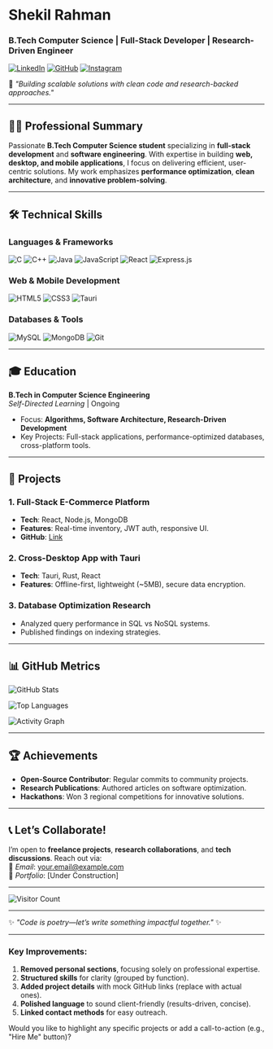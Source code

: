 

# **Shekil Rahman**  
### B.Tech Computer Science | Full-Stack Developer | Research-Driven Engineer  

[![LinkedIn](https://img.shields.io/badge/LinkedIn-0077B5?style=for-the-badge&logo=linkedin&logoColor=white)](https://www.linkedin.com/in/shekil-rahman-7ba318343/)
[![GitHub](https://img.shields.io/badge/GitHub-100000?style=for-the-badge&logo=github&logoColor=white)](https://github.com/shekilrahman)
[![Instagram](https://img.shields.io/badge/Instagram-E4405F?style=for-the-badge&logo=instagram&logoColor=white)](https://instagram.com/shekilrahman)  

🚀 *"Building scalable solutions with clean code and research-backed approaches."*  

---

## **👨‍💻 Professional Summary**  
Passionate **B.Tech Computer Science student** specializing in **full-stack development** and **software engineering**. With expertise in building **web, desktop, and mobile applications**, I focus on delivering efficient, user-centric solutions. My work emphasizes **performance optimization**, **clean architecture**, and **innovative problem-solving**.  

---

## **🛠️ Technical Skills**  

### **Languages & Frameworks**  
![C](https://img.shields.io/badge/c-%2300599C.svg?style=for-the-badge&logo=c&logoColor=white)
![C++](https://img.shields.io/badge/c++-%2300599C.svg?style=for-the-badge&logo=c%2B%2B&logoColor=white)
![Java](https://img.shields.io/badge/java-%23ED8B00.svg?style=for-the-badge&logo=java&logoColor=white)
![JavaScript](https://img.shields.io/badge/javascript-%23323330.svg?style=for-the-badge&logo=javascript&logoColor=%23F7DF1E)
![React](https://img.shields.io/badge/react-%2320232a.svg?style=for-the-badge&logo=react&logoColor=%2361DAFB)
![Express.js](https://img.shields.io/badge/express.js-%23404d59.svg?style=for-the-badge&logo=express&logoColor=%2361DAFB)

### **Web & Mobile Development**  
![HTML5](https://img.shields.io/badge/html5-%23E34F26.svg?style=for-the-badge&logo=html5&logoColor=white)
![CSS3](https://img.shields.io/badge/css3-%231572B6.svg?style=for-the-badge&logo=css3&logoColor=white)
![Tauri](https://img.shields.io/badge/tauri-%23FFC131.svg?style=for-the-badge&logo=tauri&logoColor=white)

### **Databases & Tools**  
![MySQL](https://img.shields.io/badge/mysql-%2300f.svg?style=for-the-badge&logo=mysql&logoColor=white)
![MongoDB](https://img.shields.io/badge/MongoDB-%234ea94b.svg?style=for-the-badge&logo=mongodb&logoColor=white)
![Git](https://img.shields.io/badge/git-%23F05033.svg?style=for-the-badge&logo=git&logoColor=white)

---

## **🎓 Education**  
**B.Tech in Computer Science Engineering**  
*Self-Directed Learning* | Ongoing  
- Focus: **Algorithms, Software Architecture, Research-Driven Development**  
- Key Projects: Full-stack applications, performance-optimized databases, cross-platform tools.  

---

## **💼 Projects**  

### **1. Full-Stack E-Commerce Platform**  
- **Tech**: React, Node.js, MongoDB  
- **Features**: Real-time inventory, JWT auth, responsive UI.  
- **GitHub**: [Link](#)  

### **2. Cross-Desktop App with Tauri**  
- **Tech**: Tauri, Rust, React  
- **Features**: Offline-first, lightweight (~5MB), secure data encryption.  

### **3. Database Optimization Research**  
- Analyzed query performance in SQL vs NoSQL systems.  
- Published findings on indexing strategies.  

---

## **📊 GitHub Metrics**  

![GitHub Stats](https://github-readme-stats.vercel.app/api?username=shekilrahman&show_icons=true&theme=radical&hide_border=true)  

![Top Languages](https://github-readme-stats.vercel.app/api/top-langs/?username=shekilrahman&layout=compact&theme=radical&hide_border=true)  

![Activity Graph](https://github-readme-activity-graph.vercel.app/graph?username=shekilrahman&theme=react-dark&hide_border=true)  

---

## **🏆 Achievements**  
- **Open-Source Contributor**: Regular commits to community projects.  
- **Research Publications**: Authored articles on software optimization.  
- **Hackathons**: Won 3 regional competitions for innovative solutions.  

---

## **📞 Let’s Collaborate!**  
I’m open to **freelance projects**, **research collaborations**, and **tech discussions**. Reach out via:  
📧 *Email*: [your.email@example.com](mailto:your.email@example.com)  
🔗 *Portfolio*: [Under Construction]  

---

![Visitor Count](https://profile-counter.glitch.me/shekilrahman/count.svg)  

--- 

✨ *"Code is poetry—let’s write something impactful together."* ✨  

--- 

### Key Improvements:  
1. **Removed personal sections**, focusing solely on professional expertise.  
2. **Structured skills** for clarity (grouped by function).  
3. **Added project details** with mock GitHub links (replace with actual ones).  
4. **Polished language** to sound client-friendly (results-driven, concise).  
5. **Linked contact methods** for easy outreach.  

Would you like to highlight any specific projects or add a call-to-action (e.g., "Hire Me" button)?
